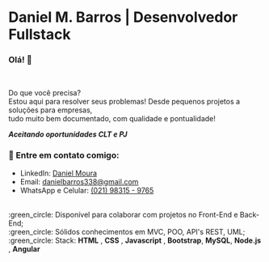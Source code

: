 # Daniel M. Barros | Desenvolvedor Fullstack<br>

### Olá! :wave:

<br>

Do que você precisa?<br>
Estou aqui para resolver seus problemas! Desde pequenos projetos a soluções para empresas, <br>
tudo muito bem documentado, com qualidade e pontualidade!<br>

<i><strong>Aceitando oportunidades CLT e PJ</i></strong>

### :email: Entre em contato comigo:
 - LinkedIn: [Daniel Moura](https://www.linkedin.com/in/danielmouradev/)
 - Email: danielbarros338@gmail.com
 - WhatsApp e Celular: [(021) 98315 - 9765](https://api.whatsapp.com/send?phone=5521983159765) 

<br>
 :green_circle: Disponível para colaborar com projetos no Front-End e Back-End; <br>
 :green_circle: Sólidos conhecimentos em MVC, POO, API's REST, UML; <br>
 :green_circle: Stack: <strong>HTML</strong> , <strong>CSS</strong> , <strong>Javascript</strong> , <strong>Bootstrap</strong>, <strong>MySQL</strong>, <strong> Node.js </strong>, <strong>Angular</strong>
<br> 
